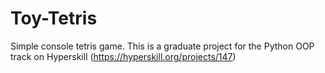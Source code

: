 # Toy-Tetris
Simple console tetris game. This is a graduate project for the Python OOP track on Hyperskill (https://hyperskill.org/projects/147)

